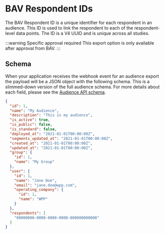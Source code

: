 # BAV Respondent IDs

The BAV Respondent ID is a unique identifier for each respondent in an audience. This ID is used to link the
respondent to each of the respondent-level data points. The ID is a V4 UUID and is unique across all studies.

:::warning Specific approval required
This export option is only available after approval from BAV.
:::

## Schema

When your application receives the webhook event for an audience export the payload will be a JSON object with the
following schema. This is a slimmed-down version of the full audience schema. For more details about each field, please
see the [Audience API schema](../core-resources/audiences).

```json
{
  "id": 1,
  "name": "My Audience",
  "description": "This is my audience",
  "is_active": true,
  "is_public": false,
  "is_standard": false,
  "deployed_at": "2021-01-01T00:00:00Z",
  "segments_updated_at": "2021-01-01T00:00:00Z",
  "created_at": "2021-01-01T00:00:00Z",
  "updated_at": "2021-01-01T00:00:00Z",
  "group": {
    "id": 1,
    "name": "My Group"
  },
  "user": {
    "id": 1,
    "name": "Jane Doe",
    "email": "jane.doe@wpp.com",
    "operating_company": {
      "id": 1,
      "name": "WPP"
    }
  },
  "respondents": [
    "00000000-0000-0000-0000-000000000000"
  ]
}
```